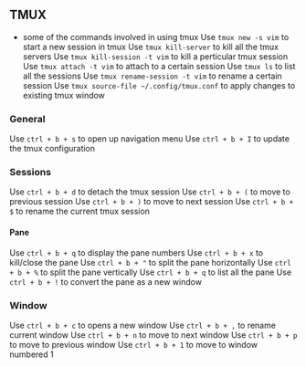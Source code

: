 ## TMUX
- some of the commands involved in using tmux
Use `tmux new -s vim` to start a new session in tmux
Use `tmux kill-server` to kill all the tmux servers
Use `tmux kill-session -t vim` to kill a perticular tmux session
Use `tmux attach -t vim` to attach to a certain session
Use `tmux ls` to list all the sessions
Use `tmux rename-session -t vim` to rename a certain session 
Use `tmux source-file ~/.config/tmux.conf` to apply changes to existing tmux window

### General
Use `ctrl + b + s` to open up navigation menu
Use `ctrl + b + I` to update the tmux configuration

### Sessions
Use `ctrl + b + d` to detach the tmux session
Use `ctrl + b + (` to move to previous session 
Use `ctrl + b + )` to move to next session 
Use `ctrl + b + $` to rename the current tmux session
#### Pane
Use `ctrl + b + q` to display the pane numbers 
Use `ctrl + b + x` to kill/close the pane
Use `ctrl + b + "` to split the pane horizontally
Use `ctrl + b + %` to split the pane vertically
Use `ctrl + b + q` to list all the pane
Use `ctrl + b + !` to convert the pane as a new window
### Window
Use `ctrl + b + c` to opens a new window
Use `ctrl + b + ,` to rename current window
Use `ctrl + b + n` to move to next window
Use `ctrl + b + p` to move to previous window
Use `ctrl + b + 1` to move to window numbered 1

